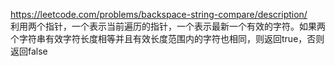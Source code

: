 https://leetcode.com/problems/backspace-string-compare/description/  
利用两个指针，一个表示当前遍历的指针，一个表示最新一个有效的字符。如果两个字符串有效字符长度相等并且有效长度范围内的字符也相同，则返回true，否则返回false